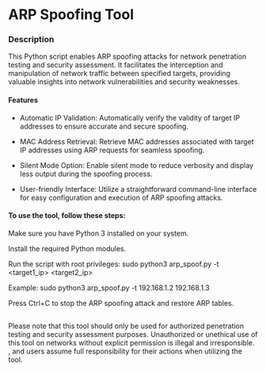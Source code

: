 # ARP Spoofing Tool



### Description
This Python script enables ARP spoofing attacks for network penetration testing and security assessment. It facilitates the interception and manipulation of network traffic between specified targets, providing valuable insights into network vulnerabilities and security weaknesses.

#### Features

 * Automatic IP Validation: Automatically verify the validity of target IP addresses to ensure accurate and secure spoofing.
   
 * MAC Address Retrieval: Retrieve MAC addresses associated with target IP addresses using ARP requests for seamless spoofing.
   
 * Silent Mode Option: Enable silent mode to reduce verbosity and display less output during the spoofing process.
   
 * User-friendly Interface: Utilize a straightforward command-line interface for easy configuration and execution of ARP spoofing attacks.

#### To use the tool, follow these steps:


 Make sure you have Python 3 installed on your system.
 
Install the required Python modules.

Run the script with root privileges: sudo python3 arp_spoof.py -t <target1_ip>  <target2_ip>   

Example: sudo  python3  arp_spoof.py -t 192.168.1.2   192.168.1.3  

Press Ctrl+C to stop the ARP spoofing attack and restore ARP tables.






 ##
Please note that this tool should only be used for authorized penetration testing and security assessment purposes. Unauthorized or unethical use of this tool on networks without explicit permission is illegal and irresponsible. , and users assume full responsibility for their actions when utilizing the tool.

